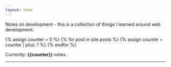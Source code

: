```yaml
---
layout: home
---
```


Notes on development - this is a collection of things I learned around web development.

{% assign counter = 0 %}
{% for post in site.posts %}
  {% assign counter = counter | plus: 1 %}
{% endfor %}

Currently: <b>{{counter}}</b> notes.

---